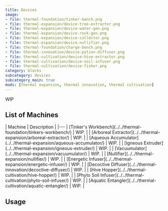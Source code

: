 ```yaml
---
title: Devices
image: 
- file: thermal-foundation/tinker-bench.png
- file: thermal-expansion/device-tree-extractor.png
- file: thermal-expansion/device-water-gen.png
- file: thermal-expansion/device-rock-gen.png
- file: thermal-expansion/device-collector.png
- file: thermal-expansion/device-nullifier.png
- file: thermal-foundation/charge-bench.png
- file: thermal-innovation/device-potion-diffuser.png
- file: thermal-cultivation/device-hive-extractor.png
- file: thermal-cultivation/device-soil-infuser.png
- file: thermal-cultivation/device-fisher.png
category: blocks
subcategory: devices
subcategory_main: true
mods: [thermal expansion, thermal innovation, thermal cultivation]
---
```


WIP

List of Machines
---------


<div class="uk-overflow-container">
| Machine | Description |
|---
| [Tinker's Workbench](../../thermal-foundation/tinkers-workbench/) | WIP. |
| [Arboreal Extractor](../../thermal-expansion/arboreal-extractor/) | WIP. |
| [Aqueous Accumulator](../../thermal-expansion/aqueous-accumulator/) | WIP. |
| [Igneous Extruder](../../thermal-expansion/igneous-extruder/) | WIP. |
| [Vacuumulator](../../thermal-expansion/vacuumulator/) | WIP. |
| [Nullifier](../../thermal-expansion/nullifier/) | WIP. |
| [Energetic Infuser](../../thermal-expansion/energetic-infuser/) | WIP. |
| [Decoctive Diffuser](../../thermal-innovation/decoctive-diffuser/) | WIP. |
| [Hive Hopper](../../thermal-cultivation/hive-hopper/) | WIP. |
| [Phyto Soil Infuser](../../thermal-cultivation/phyto-soil-infuser/) | WIP. |
| [Aquatic Entangler](../../thermal-cultivation/aquatic-entangler/) | WIP. |

</div>


Usage
-----
